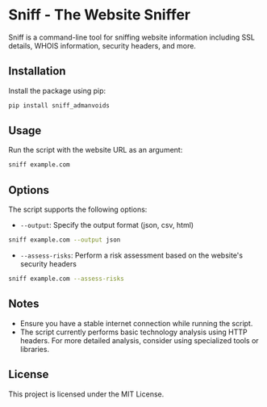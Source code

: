 # Sniff - The Website Sniffer

Sniff is a command-line tool for sniffing website information including SSL details, WHOIS information, security headers, and more.

## Installation

Install the package using pip:

```sh
pip install sniff_admanvoids
```

## Usage

Run the script with the website URL as an argument:

```sh
sniff example.com
```

## Options

The script supports the following options:

- `--output`: Specify the output format (json, csv, html)

```sh
sniff example.com --output json
```
- `--assess-risks`: Perform a risk assessment based on the website's security headers

```sh
sniff example.com --assess-risks
```

## Notes

- Ensure you have a stable internet connection while running the script.
- The script currently performs basic technology analysis using HTTP headers. For more detailed analysis, consider using specialized tools or libraries.

## License

This project is licensed under the MIT License.

